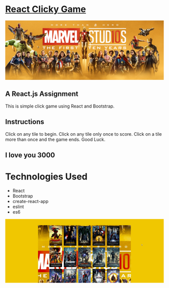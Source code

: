 # [React Clicky Game](https://tranquil-beach-50121.herokuapp.com/)
![Marvel](/src/components/images/Marvel-Cinematic-Universe-MCU-First-10-Years-banner-1-wide.jpg)

## A React.js Assignment
This is simple click game using React and Bootstrap.

## Instructions
Click on any tile to begin. Click on any tile only once to score. Click on a tile more than once and the game ends. Good Luck.
## **I love you 3000**

# Technologies Used
- React
- Bootstrap
- create-react-app
- eslint
- es6 

![Marvel](/src/components/images/React&#32;Clicky&#32;-&#32;Edited.gif)